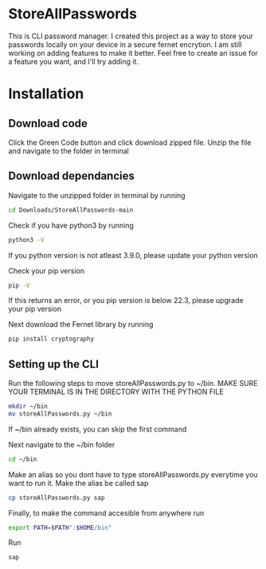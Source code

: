 # StoreAllPasswords

This is CLI password manager. I created this project as a way to store your passwords locally on your device in a secure fernet encrytion.
I am still working on adding features to make it better. Feel free to create an issue for a feature you want, and I'll try adding it.

# Installation

## Download code
Click the Green Code button and click download zipped file. Unzip the file and navigate to the folder in terminal

## Download dependancies
Navigate to the unzipped folder in terminal by running
```bash
cd Downloads/StoreAllPasswords-main
```
Check if you have python3 by running 
```bash
python3 -V
```
If you python version is not atleast 3.9.0, please update your python version

Check your pip version
```bash
pip -V
```
If this returns an error, or you pip version is below 22.3, please upgrade your pip version


Next download the Fernet library by running
```bash
pip install cryptography
```

## Setting up the CLI

Run the following steps to move storeAllPasswords.py to ~/bin. MAKE SURE YOUR TERMINAL IS IN THE DIRECTORY WITH THE PYTHON FILE

```bash
mkdir ~/bin
mv storeAllPasswords.py ~/bin
```
If ~/bin already exists, you can skip the first command

Next navigate to the ~/bin folder

```bash
cd ~/bin
```

Make an alias so you dont have to type storeAllPasswords.py everytime you want to run it. Make the alias be called sap

```bash
cp storeAllPasswords.py sap
```
Finally, to make the command accesible from anywhere run
```bash
export PATH=$PATH":$HOME/bin"
```
Run 
```bash
sap
```
